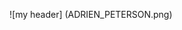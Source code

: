 ![my header] (ADRIEN_PETERSON.png)

<p align=center
  href="https://www.linkedin.com/in/adrien-peterson-64006b304/" 

</p>
